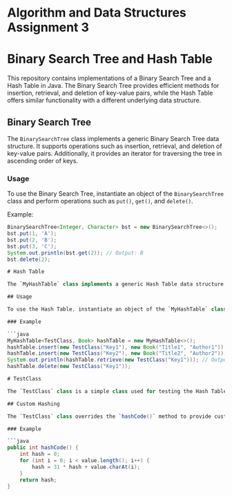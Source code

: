 # Algorithm and Data Structures Assignment 3

# Binary Search Tree and Hash Table

This repository contains implementations of a Binary Search Tree and a Hash Table in Java. The Binary Search Tree provides efficient methods for insertion, retrieval, and deletion of key-value pairs, while the Hash Table offers similar functionality with a different underlying data structure.

## Binary Search Tree

The `BinarySearchTree` class implements a generic Binary Search Tree data structure. It supports operations such as insertion, retrieval, and deletion of key-value pairs. Additionally, it provides an iterator for traversing the tree in ascending order of keys.

### Usage

To use the Binary Search Tree, instantiate an object of the `BinarySearchTree` class and perform operations such as `put()`, `get()`, and `delete()`.

Example:

```java
BinarySearchTree<Integer, Character> bst = new BinarySearchTree<>();
bst.put(1, 'A');
bst.put(2, 'B');
bst.put(3, 'C');
System.out.println(bst.get(2)); // Output: B
bst.delete(2);

# Hash Table

The `MyHashTable` class implements a generic Hash Table data structure. It handles collisions using separate chaining and automatically resizes itself to maintain a load factor below a specified threshold.

## Usage

To use the Hash Table, instantiate an object of the `MyHashTable` class and perform operations such as `insert()`, `retrieve()`, and `delete()`.

### Example

```java
MyHashTable<TestClass, Book> hashTable = new MyHashTable<>();
hashTable.insert(new TestClass("Key1"), new Book("Title1", "Author1"));
hashTable.insert(new TestClass("Key2"), new Book("Title2", "Author2"));
System.out.println(hashTable.retrieve(new TestClass("Key1"))); // Output: Book{title='Title1', author='Author1'}
hashTable.delete(new TestClass("Key1"));

# TestClass

The `TestClass` class is a simple class used for testing the Hash Table. It provides custom implementations of `hashCode()` and `equals()` methods to define equality of objects.

## Custom Hashing

The `TestClass` class overrides the `hashCode()` method to provide custom hashing based on the object's properties.

### Example

```java
public int hashCode() {
    int hash = 0;
    for (int i = 0; i < value.length(); i++) {
        hash = 31 * hash + value.charAt(i);
    }
    return hash;
}


